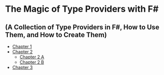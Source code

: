 The Magic of Type Providers with F#
===================================

(A Collection of Type Providers in F#, How to Use Them, and How to Create Them)
-------------------------------------------------------------------------------

-	[Chapter 1](en/chapter1.md)
-	[Chapter 2](en/chapter2.md)
	-	[Chapter 2 A](en/chapter2a.md)
	-	[Chapter 2 B](en/chapter2b.md)
-	[Chapter 3](en/chapter3.md)
